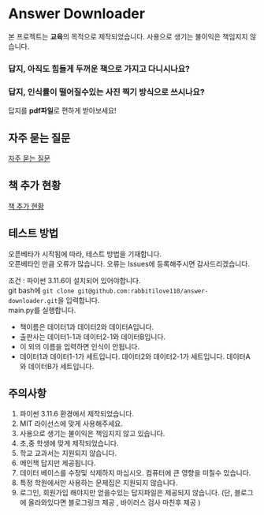# Answer Downloader
본 프로젝트는 **교육**의 목적으로 제작되었습니다. 사용으로 생기는 불이익은 책임지지 않습니다.

### 답지, 아직도 힘들게 두꺼운 책으로 가지고 다니시나요?
### 답지, 인식률이 떨어질수있는 사진 찍기 방식으로 쓰시나요?

답지를 **pdf파일**로 편하게 받아보세요!

## 자주 묻는 질문
[자주 묻는 질문](https://github.com/rabbitilove110/answer-downloader/blob/main/.github/READ/%EC%9E%90%EC%A3%BC%EB%AC%BB%EB%8A%94%EC%A7%88%EB%AC%B8.MD)

## 책 추가 현황
[책 추가 현황](https://github.com/rabbitilove110/answer-downloader/blob/main/.github/READ/%EC%B1%85%ED%98%84%ED%99%A9.MD)

## 테스트 방법
오픈베타가 시작됨에 따라, 테스트 방법을 기재합니다.<br>오픈베타인 만큼 오류가 많습니다. 오류는 Issues에 등록해주시면 감사드리겠습니다.

조건 : 파이썬 3.11.6이 설치되어 있어야합니다.<br>git bash에 `git clone git@github.com:rabbitilove110/answer-downloader.git`을 입력합니다.<br>main.py를 실행합니다.

- 책이름은 데이터1과 데이터2와 데이터A입니다.
- 출판사는 데이터1-1과 데이터2-1와 데이터B입니다.
- 이 외의 이름을 입력하면 인식이 안됩니다.
- 데이터1과 데이터1-1가 세트입니다. 데이터2와 데이터2-1가 세트입니다. 데이터A와 데이터B가 세트입니다.

## 주의사항
1. 파이썬 3.11.6 환경에서 제작되었습니다.
2. MIT 라이선스에 맞게 사용해주세요.
3. 사용으로 생기는 불이익은 책임지지 않고 있습니다.
4. 초,중 학생에 맞게 제작되었습니다.
5. 학교 교과서는 지원되지 않습니다.
6. 메인책 답지만 제공됩니다.
7. 데이터 베이스를 수정및 삭제하지 마십시오. 컴퓨터에 큰 영향을 미칠수 있습니다.
8. 특정 학원에서만 사용하는 문제집은 지원되지 않습니다.
9. 로그인, 회원가입 해야지만 얻을수있는 답지파일은 제공되지 않습니다. (단, 블로그에 올라와있다면 블로그링크 제공 , 바이러스 검사 마친후 제공 )
